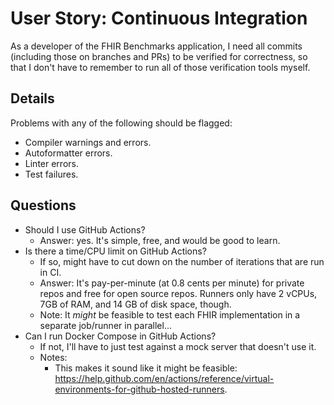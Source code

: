 # User Story: Continuous Integration

As a developer of the FHIR Benchmarks application,
  I need all commits (including those on branches and PRs) to be verified for correctness,
  so that I don't have to remember to run all of those verification tools myself.

## Details

Problems with any of the following should be flagged:

* Compiler warnings and errors.
* Autoformatter errors.
* Linter errors.
* Test failures.

## Questions

* Should I use GitHub Actions?
    * Answer: yes. It's simple, free, and would be good to learn.
* Is there a time/CPU limit on GitHub Actions?
    * If so, might have to cut down on the number of iterations that are run in CI.
    * Answer: It's pay-per-minute (at 0.8 cents per minute) for private repos and free for open source repos. Runners only have 2 vCPUs, 7GB of RAM, and 14 GB of disk space, though.
    * Note: It _might_ be feasible to test each FHIR implementation in a separate job/runner in parallel...
* Can I run Docker Compose in GitHub Actions?
    * If not, I'll have to just test against a mock server that doesn't use it.
    * Notes:
        * This makes it sound like it might be feasible: <https://help.github.com/en/actions/reference/virtual-environments-for-github-hosted-runners>.